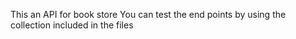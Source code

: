 This an API for book store
You can test the end points by using the collection included in the files

